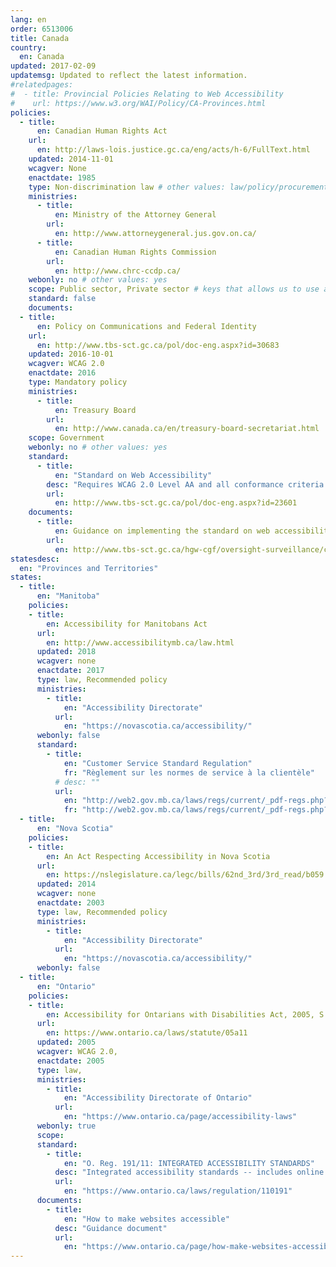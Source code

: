 ```yaml
---
lang: en
order: 6513006
title: Canada
country:
  en: Canada
updated: 2017-02-09
updatemsg: Updated to reflect the latest information.
#relatedpages:
#  - title: Provincial Policies Relating to Web Accessibility
#    url: https://www.w3.org/WAI/Policy/CA-Provinces.html
policies:
  - title:
      en: Canadian Human Rights Act
    url:
      en: http://laws-lois.justice.gc.ca/eng/acts/h-6/FullText.html
    updated: 2014-11-01
    wcagver: None
    enactdate: 1985
    type: Non-discrimination law # other values: law/policy/procurement
    ministries:
      - title:
          en: Ministry of the Attorney General
        url:
          en: http://www.attorneygeneral.jus.gov.on.ca/
      - title:
          en: Canadian Human Rights Commission
        url:
          en: http://www.chrc-ccdp.ca/
    webonly: no # other values: yes
    scope: Public sector, Private sector # keys that allows us to use any combination
    standard: false
    documents:
  - title:
      en: Policy on Communications and Federal Identity
    url:
      en: http://www.tbs-sct.gc.ca/pol/doc-eng.aspx?id=30683
    updated: 2016-10-01
    wcagver: WCAG 2.0
    enactdate: 2016
    type: Mandatory policy
    ministries:
      - title:
          en: Treasury Board
        url:
          en: http://www.canada.ca/en/treasury-board-secretariat.html
    scope: Government
    webonly: no # other values: yes
    standard:
      - title:
          en: "Standard on Web Accessibility"
        desc: "Requires WCAG 2.0 Level AA and all conformance criteria. Exceptions: Text alternatives for complex maps under 1.1.1 Non-text content, 1.2.4 Captions (Live), and 1.2.5 Audio Description for pre-recorded video unrelated to health and safety."
        url:
          en: http://www.tbs-sct.gc.ca/pol/doc-eng.aspx?id=23601
    documents:
      - title:
          en: Guidance on implementing the standard on web accessibility
        url:
          en: http://www.tbs-sct.gc.ca/hgw-cgf/oversight-surveillance/communications/ws-nw/wa-aw-guid-eng.asp
statesdesc:
  en: "Provinces and Territories"
states:
  - title:
      en: "Manitoba"
    policies:
    - title:
        en: Accessibility for Manitobans Act
      url:
        en: http://www.accessibilitymb.ca/law.html
      updated: 2018
      wcagver: none
      enactdate: 2017
      type: law, Recommended policy
      ministries:
        - title:
            en: "Accessibility Directorate"
          url:
            en: "https://novascotia.ca/accessibility/"
      webonly: false
      standard:
        - title:
            en: "Customer Service Standard Regulation"
            fr: "Règlement sur les normes de service à la clientèle"
          # desc: ""
          url:
            en: "http://web2.gov.mb.ca/laws/regs/current/_pdf-regs.php?reg=171/2015"
            fr: "http://web2.gov.mb.ca/laws/regs/current/_pdf-regs.php?reg=171/2015"
  - title:
      en: "Nova Scotia"
    policies:
    - title:
        en: An Act Respecting Accessibility in Nova Scotia
      url:
        en: https://nslegislature.ca/legc/bills/62nd_3rd/3rd_read/b059.htm
      updated: 2014
      wcagver: none
      enactdate: 2003
      type: law, Recommended policy
      ministries:
        - title:
            en: "Accessibility Directorate"
          url:
            en: "https://novascotia.ca/accessibility/"
      webonly: false
  - title:
      en: "Ontario"
    policies:
    - title:
        en: Accessibility for Ontarians with Disabilities Act, 2005, S.O. 2005, c. 11
      url: 
        en: https://www.ontario.ca/laws/statute/05a11
      updated: 2005
      wcagver: WCAG 2.0, 
      enactdate: 2005
      type: law, 
      ministries:
        - title:
            en: "Accessibility Directorate of Ontario"
          url:
            en: "https://www.ontario.ca/page/accessibility-laws"
      webonly: true
      scope: 
      standard:
        - title:
            en: "O. Reg. 191/11: INTEGRATED ACCESSIBILITY STANDARDS"
          desc: "Integrated accessibility standards -- includes online and real-world accessibility requirements"
          url:
            en: "https://www.ontario.ca/laws/regulation/110191"
      documents:
        - title:
            en: "How to make websites accessible"
          desc: "Guidance document"
          url:
            en: "https://www.ontario.ca/page/how-make-websites-accessible"
---
```


